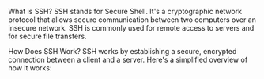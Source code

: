 What is SSH?
SSH stands for Secure Shell. It's a cryptographic network protocol that allows secure communication between two computers over an insecure network. SSH is commonly used for remote access to servers and for secure file transfers.

How Does SSH Work?
SSH works by establishing a secure, encrypted connection between a client and a server. Here's a simplified overview of how it works:
